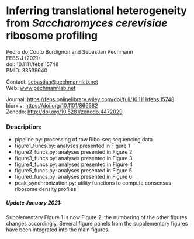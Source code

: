 # Inferring translational heterogeneity from *Saccharomyces cerevisiae* ribosome profiling

Pedro do Couto Bordignon and Sebastian Pechmann\
FEBS J (2021)\
doi: 10.1111/febs.15748\
PMID: 33539640

Contact: sebastian@pechmannlab.net\
Web: www.pechmannlab.net

Journal: https://febs.onlinelibrary.wiley.com/doi/full/10.1111/febs.15748 \
biorxiv: https://doi.org/10.1101/866582 \
Zenodo: http://doi.org/10.5281/zenodo.4472029


### Description:

* pipeline.py: processing of raw Ribo-seq sequencing data
* figure1_funcs.py: analyses presented in Figure 1
* figure2_funcs.py: analyses presented in Figure 2
* figure3_funcs.py: analyses presented in Figure 3
* figure4_funcs.py: analyses presented in Figure 4
* figure5_funcs.py: analyses presented in Figure 5
* figure6_funcs.py: analyses presented in Figure 6
* peak_synchronization.py: utility functions to compute consensus ribosome density profiles


##### Update January 2021: 
Supplementary Figure 1 is now Figure 2, the numbering of the other figures changes accordingly. Several figure panels from the supplementary figures have been integrated into the main figures. 
